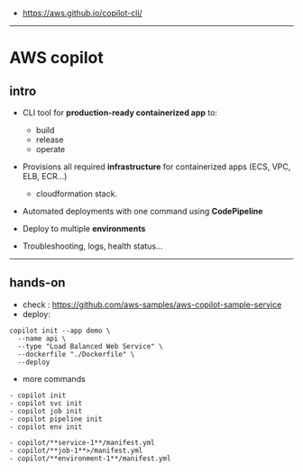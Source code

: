 - https://aws.github.io/copilot-cli/
--- 
# AWS copilot 
## intro
- CLI tool for **production-ready containerized app** to:
  - build 
  - release 
  - operate  

- Provisions all required **infrastructure** for containerized apps (ECS, VPC, ELB, ECR…)
  - cloudformation stack.
- Automated deployments with one command using **CodePipeline**
- Deploy to multiple **environments**
- Troubleshooting, logs, health status…
---
## hands-on
- check : https://github.com/aws-samples/aws-copilot-sample-service
- deploy:
```
copilot init --app demo \
  --name api \
  --type "Load Balanced Web Service" \
  --dockerfile "./Dockerfile" \
  --deploy
```
- more commands
```
- copilot init
- copilot svc init 
- copilot job init 
- copilot pipeline init 
- copilot env init
```
```
- copilot/**service-1**/manifest.yml
- copilot/**job-1**>/manifest.yml
- copilot/**environment-1**/manifest.yml
```